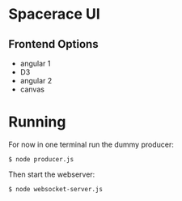 # Spacerace UI

## Frontend Options

- angular 1
- D3
- angular 2
- canvas

# Running
 
For now in one terminal run the dummy producer:

    $ node producer.js

Then start the webserver:

    $ node websocket-server.js